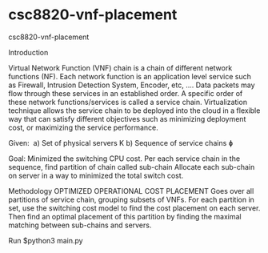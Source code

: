 # csc8820-vnf-placement
csc8820-vnf-placement

Introduction

Virtual Network Function (VNF) chain is a chain of different network functions (NF). Each network function is an application level service such as Firewall, Intrusion Detection System, Encoder, etc, .... Data packets may flow through these services in an established order. A specific order of these network functions/services is called a service chain. Virtualization technique allows the service chain to be deployed into the cloud in a flexible way that can satisfy different objectives such as minimizing deployment cost, or maximizing the service performance.


Given: 
a) Set of physical servers K
b) Sequence of service chains ɸ



Goal: Minimized the switching CPU cost.
Per each service chain in the sequence, find partition of chain called sub-chain
Allocate each sub-chain on server in a way to minimized the total switch cost.


Methodology
OPTIMIZED OPERATIONAL COST PLACEMENT
Goes over all partitions of service chain, grouping subsets of VNFs. For each partition in set, use the switching cost model to find the cost placement on each server. Then find an optimal placement of this partition by finding the maximal matching between sub-chains and servers.



Run 
$python3 main.py
